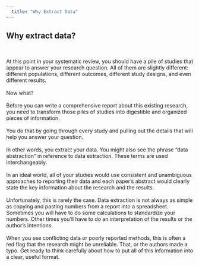 ```yaml
---
  title: "Why Extract Data"
---
```



## Why extract data?


<br>

At this point in your systematic review, you should have a pile of studies that appear to answer your research question.  All of them are slightly different: different populations, different outcomes, different study designs, and even different results. <br><br>
Now what? <br><br>
Before you can write a comprehensive report about this existing research, you need to transform those piles of studies into digestible and organized pieces of information. <br><br>
You do that by going through every study and pulling out the details that will help you answer your question. <br><br>
In other words, you extract your data. You might also see the phrase “data abstraction” in reference to data extraction. These terms are used interchangeably. <br><br>
In an ideal world, all of your studies would use consistent and unambiguous approaches to reporting their data and each paper’s abstract would clearly state the key information about the research and the results. 
 <br><br>
Unfortunately, this is rarely the case. Data extraction is not always as simple as copying and pasting numbers from a report into a spreadsheet. Sometimes you will have to do some calculations to standardize your numbers. Other times you’ll have to do an interpretation of the results or the author’s intentions. <br><br>
When you see conflicting data or poorly reported methods, this is often a red flag that the research might be unreliable. That, or the authors made a typo.  Get ready to think carefully about how to put all of this information into a clear, useful format. 
